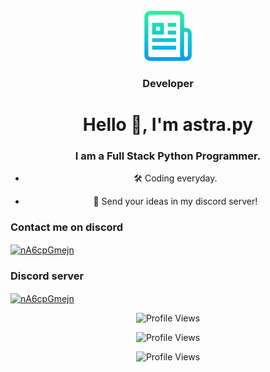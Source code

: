 <br />
<div align="center">
  <a href="https://github.com/astrapy/README.md/edit/main/README.md">
    <img src="2.png" alt="Logo" width="80" height="80">
  </a>

  <h3 align="center">Developer</h3>

<h1 align="center">Hello 👋, I'm astra.py</h1>
<h3 align="center">I am a Full Stack Python Programmer.</h3>

- 🛠️ Coding everyday.

- 🌱 Send your ideas in my discord server!

<h3 align="left">Contact me on discord</h3>
<p align="left">
<a href="https://discordapp.com/users/1098265027309469757" target="blank"><img align="center" src="https://raw.githubusercontent.com/rahuldkjain/github-profile-readme-generator/master/src/images/icons/Social/discord.svg" alt="nA6cpGmejn" height="30" width="40" /></a>
</p>

<h3 align="left">Discord server</h3>
<p align="left">
<a href="https://discord.gg/Mew2hcPem6" target="blank"><img align="center" src="https://raw.githubusercontent.com/rahuldkjain/github-profile-readme-generator/master/src/images/icons/Social/discord.svg" alt="nA6cpGmejn" height="30" width="40" /></a>
</p>

<p align="center">
  <img src="https://api.visitorbadge.io/api/VisitorHit?user=astrapy&countColorcountColor&countColor=%23FF0000" alt="Profile Views">
</p>
<p align="center">
  <img src="https://img.shields.io/github/followers/astrapy?color=FF0000&style=for-the-badge&logo=github&label=Follow" alt="Profile Views">
</p>
<p align="center">
  <img src="https://img.shields.io/github/stars/astrapy?color=FF0000&style=for-the-badge&logo=github&label=Star" alt="Profile Views">
</p>
